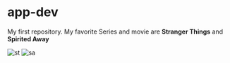 # app-dev
My first repository.
My favorite Series and movie are **Stranger Things** and **Spirited Away**

![st](https://github.com/symnnnnn/app-dev/assets/152193005/a2a32360-b076-4a92-86e3-3aae053c4537)
![sa](https://github.com/symnnnnn/app-dev/assets/152193005/559b5613-9d05-47bf-8299-5012e03341b8)
